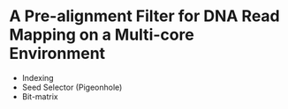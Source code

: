 # A Pre-alignment Filter for DNA Read Mapping on a Multi-core Environment
- Indexing
- Seed Selector (Pigeonhole)
- Bit-matrix
